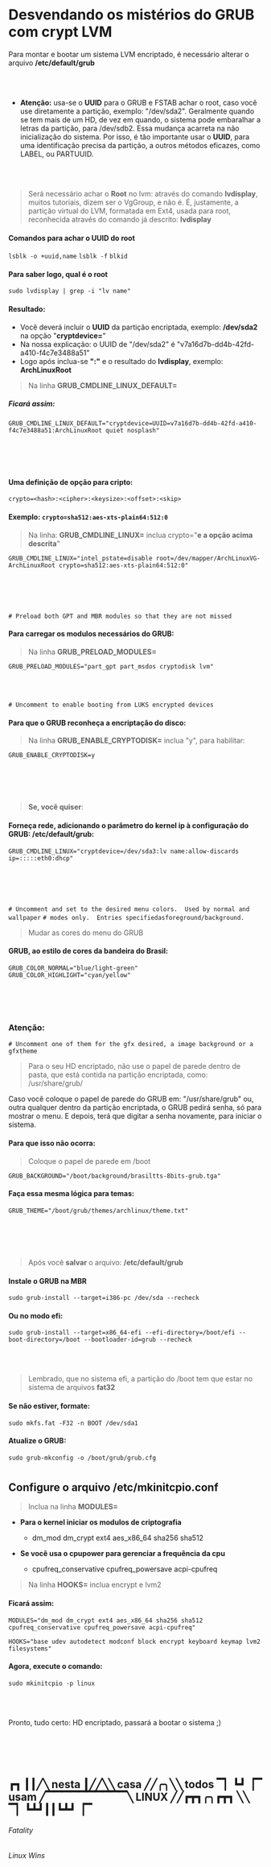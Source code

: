 # Desvendando os mistérios do GRUB com crypt LVM

Para montar e bootar um sistema LVM encriptado, é necessário alterar o arquivo **/etc/default/grub**
    
<br></br>

- **Atenção:** usa-se o **UUID** para o GRUB e FSTAB achar o root, caso você use diretamente a partição, exemplo: "/dev/sda2". Geralmente quando se tem mais de um HD, de vez em quando, o sistema pode embaralhar a letras da partição, para /dev/sdb2. Essa mudança acarreta na não inicialização do sistema. Por isso, é tão importante usar o **UUID**, para uma identificação precisa da partição, a outros métodos eficazes, como LABEL, ou PARTUUID.

<br></br>

> Será necessário achar o **Root** no lvm: através do comando **lvdisplay**, muitos tutoriais, dizem ser o VgGroup, e não é. É, justamente, a partição virtual do LVM, formatada em Ext4, usada para root, reconhecida através do comando já descrito: **lvdisplay**

#### Comandos para achar o UUID do root

`lsblk -o +uuid,name`
`lsblk -f`
`blkid`

#### Para saber logo, qual é o root
`sudo lvdisplay | grep -i "lv name"`

#### Resultado:

- Você deverá incluir o **UUID** da partição encriptada, exemplo: **/dev/sda2** na opção "**cryptdevice=**"
- Na nossa explicação: o UUID de "/dev/sda2" é "v7a16d7b-dd4b-42fd-a410-f4c7e3488a51"
- Logo após inclua-se **":"** e o resultado do **lvdisplay**, exemplo: **ArchLinuxRoot**

> Na linha **GRUB_CMDLINE_LINUX_DEFAULT=**

##### Ficará assim:

````
GRUB_CMDLINE_LINUX_DEFAULT="cryptdevice=UUID=v7a16d7b-dd4b-42fd-a410-f4c7e3488a51:ArchLinuxRoot quiet nosplash"
````

<br></br>

#
#### Uma definição de opção para cripto:

    crypto=<hash>:<cipher>:<keysize>:<offset>:<skip>

#### Exemplo: `crypto=sha512:aes-xts-plain64:512:0`

> Na linha: **GRUB_CMDLINE_LINUX=** inclua crypto="**e a opção acima descrita**"

    GRUB_CMDLINE_LINUX="intel_pstate=disable root=/dev/mapper/ArchLinuxVG-ArchLinuxRoot crypto=sha512:aes-xts-plain64:512:0"

<br></br>

#
`# Preload both GPT and MBR modules so that they are not missed`

#### Para carregar os modulos necessários do GRUB:

> Na linha **GRUB_PRELOAD_MODULES=**

    GRUB_PRELOAD_MODULES="part_gpt part_msdos cryptodisk lvm"

<br></br>


`# Uncomment to enable booting from LUKS encrypted devices`

#### Para que o GRUB reconheça a encriptação do disco:

> Na linha **GRUB_ENABLE_CRYPTODISK=** inclua "y", para habilitar:

    GRUB_ENABLE_CRYPTODISK=y

<br></br>

#
> **Se, você quiser**:

#### Forneça rede, adicionando o parâmetro do kernel ip à configuração do GRUB: /etc/default/grub:

    GRUB_CMDLINE_LINUX="cryptdevice=/dev/sda3:lv name:allow-discards ip=:::::eth0:dhcp"

<br></br>

#
`# Uncomment and set to the desired menu colors.  Used by normal and wallpaper`
`# modes only.  Entries specifiedasforeground/background.`

> Mudar as cores do menu do GRUB

#### GRUB, ao estilo de cores da bandeira do **Brasil:**

````
GRUB_COLOR_NORMAL="blue/light-green"
GRUB_COLOR_HIGHLIGHT="cyan/yellow"
````

<br></br>

#
### Atenção:

`# Uncomment one of them for the gfx desired, a image background or a gfxtheme`

 > Para o seu HD encriptado, não use o papel de parede dentro de pasta, que está contida na partição encriptada, como: /usr/share/grub/
 
 Caso você coloque o papel de parede do GRUB em: "/usr/share/grub" ou, outra qualquer dentro da partição encriptada, o GRUB pedirá senha, só para mostrar o menu. E depois, terá que digitar a senha novamente, para iniciar o sistema.
 
 #### Para que isso não ocorra:
 
 > Coloque o papel de parede em /boot

    GRUB_BACKGROUND="/boot/background/brasiltts-8bits-grub.tga"

#### Faça essa mesma lógica para temas:

    GRUB_THEME="/boot/grub/themes/archlinux/theme.txt"


<br></br>

#
> Após você **salvar** o arquivo: **/etc/default/grub**


#### Instale o GRUB na MBR

    sudo grub-install --target=i386-pc /dev/sda --recheck 

#### Ou no modo efi:

    sudo grub-install --target=x86_64-efi --efi-directory=/boot/efi --boot-directory=/boot --bootloader-id=grub --recheck

<br></br>

> Lembrado, que no sistema efi, a partição do /boot tem que estar no sistema de arquivos **fat32**

#### Se não estiver, formate:

    sudo mkfs.fat -F32 -n BOOT /dev/sda1


#### Atualize o GRUB:

    sudo grub-mkconfig -o /boot/grub/grub.cfg
 
#

## Configure o arquivo /etc/mkinitcpio.conf

 > Inclua na linha **MODULES=**

- **Para o kernel iniciar os modulos de criptografia**
  - dm_mod dm_crypt ext4 aes_x86_64 sha256 sha512

- **Se você usa o cpupower para gerenciar a frequência da cpu**
  - cpufreq_conservative cpufreq_powersave acpi-cpufreq

> Na linha **HOOKS=** inclua  encrypt e lvm2


#### Ficará assim:

````
MODULES="dm_mod dm_crypt ext4 aes_x86_64 sha256 sha512 cpufreq_conservative cpufreq_powersave acpi-cpufreq"

HOOKS="base udev autodetect modconf block encrypt keyboard keymap lvm2 filesystems"
````
#### Agora, execute o comando: 

`sudo mkinitcpio -p linux`

<br></br>

Pronto, tudo certo: HD encriptado, passará a bootar o sistema ;)
#

<br></br>

┏┓
┃┃╱╲ nesta
┃╱╱╲╲ casa
╱╱╭╮╲╲ todos
▔▏┗┛▕▔ usam
╱▔▔▔▔▔▔▔▔▔▔╲
LINUX
╱╱┏┳┓╭╮┏┳┓ ╲╲
▔▏┗┻┛┃┃┗┻┛▕▔
--------------------------

###### Fatality
###### Linux Wins







